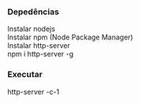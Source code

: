 <h3>Depedências</h3>
Instalar nodejs
<br>
Instalar npm (Node Package Manager)
<br>
Instalar http-server
<br>
npm i http-server -g


<h3>Executar</h3>
http-server -c-1
